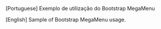 [Portuguese]
Exemplo de utilização do Bootstrap MegaMenu

[English]
Sample of Bootstrap MegaMenu usage.
